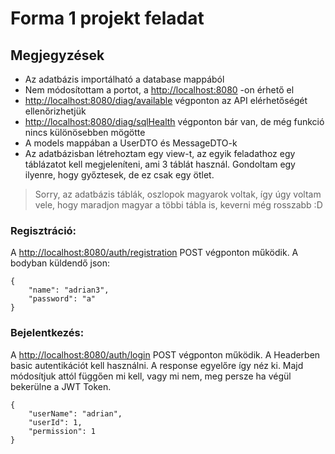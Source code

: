 # Forma 1 projekt feladat

## Megjegyzések

- Az adatbázis importálható a database mappából
- Nem módosítottam a portot, a [http://localhost:8080](http://localhost:8080) -on érhető el
- [http://localhost:8080/diag/available](http://localhost:8080/diag/available) végponton az API elérhetőségét ellenőrizhetjük
- [http://localhost:8080/diag/sqlHealth](http://localhost:8080/diag/sqlHealth) végponton bár van, de még funkció nincs különösebben mögötte
- A models mappában a UserDTO és MessageDTO-k 
- Az adatbázisban létrehoztam egy view-t, az egyik feladathoz egy táblázatot kell megjeleníteni, ami 3 táblát használ. Gondoltam egy ilyenre, hogy győztesek, de ez csak egy ötlet.

>Sorry, az adatbázis táblák, oszlopok magyarok voltak, így úgy voltam vele, hogy maradjon magyar a többi tábla is, keverni még rosszabb :D 

### Regisztráció: 

A [http://localhost:8080/auth/registration](http://localhost:8080/auth/registration) POST végponton működik.
A bodyban küldendő json: 
```
{
    "name": "adrian3",
    "password": "a"
}
```

### Bejelentkezés:

A [http://localhost:8080/auth/login](http://localhost:8080/auth/login) POST végponton működik. A Headerben basic autentikációt kell használni.
A response egyelőre így néz ki. Majd módosítjuk attól függően mi kell, vagy mi nem, meg persze ha végül bekerülne a JWT Token.
```
{
    "userName": "adrian",
    "userId": 1,
    "permission": 1
}
```


